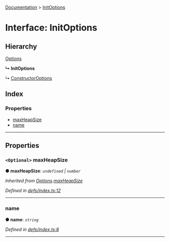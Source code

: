 [Documentation](../README.md) > [InitOptions](../interfaces/initoptions.md)

# Interface: InitOptions

## Hierarchy

 [Options](options.md)

**↳ InitOptions**

↳  [ConstructorOptions](constructoroptions.md)

## Index

### Properties

* [maxHeapSize](initoptions.md#maxheapsize)
* [name](initoptions.md#name)

---

## Properties

<a id="maxheapsize"></a>

### `<Optional>` maxHeapSize

**● maxHeapSize**: *`undefined` \| `number`*

*Inherited from [Options](options.md).[maxHeapSize](options.md#maxheapsize)*

*Defined in [defs/index.ts:12](https://github.com/badbatch/cachemap/blob/1fafbca/packages/indexed-db/src/defs/index.ts#L12)*

___
<a id="name"></a>

###  name

**● name**: *`string`*

*Defined in [defs/index.ts:8](https://github.com/badbatch/cachemap/blob/1fafbca/packages/indexed-db/src/defs/index.ts#L8)*

___


